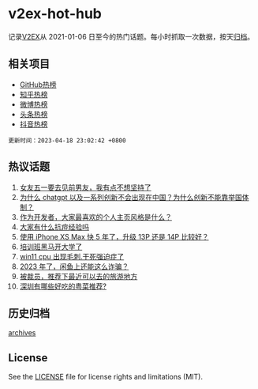 # v2ex-hot-hub

 记录[V2EX](https://www.v2ex.com/)从 2021-01-06 日至今的热门话题。每小时抓取一次数据，按天[归档](archives)。
 
 ## 相关项目

- [GitHub热榜](https://github.com/it985/github-hot-hub)
- [知乎热榜](https://github.com/it985/zhihu-hot-hub)
- [微博热榜](https://github.com/it985/weibo-hot-hub)
- [头条热榜](https://github.com/it985/toutiao-hot-hub)
- [抖音热榜](https://github.com/it985/douyin-hot-hub)


 `更新时间：2023-04-18 23:02:42 +0800`

## 热议话题

1. [女友五一要去见前男友，我有点不想坚持了](https://www.v2ex.com/t/933324)
1. [为什么 chatgpt 以及一系列创新不会出现在中国？为什么创新不能靠举国体制？](https://www.v2ex.com/t/933384)
1. [作为开发者，大家最喜欢的个人主页风格是什么？](https://www.v2ex.com/t/933373)
1. [大家有什么抗痘经验吗](https://www.v2ex.com/t/933376)
1. [使用 iPhone XS Max 快 5 年了，升级 13P 还是 14P 比较好？](https://www.v2ex.com/t/933339)
1. [培训班黑马开大学了](https://www.v2ex.com/t/933468)
1. [win11 cpu 出现毛刺.干死强迫症了](https://www.v2ex.com/t/933349)
1. [2023 年了，闲鱼上还能这么诈骗？](https://www.v2ex.com/t/933296)
1. [被裁员，推荐下最近可以去的旅游地方](https://www.v2ex.com/t/933498)
1. [深圳有哪些好吃的粤菜推荐?](https://www.v2ex.com/t/933334)

## 历史归档

[archives](archives)

## License

See the [LICENSE](LICENSE) file for license rights and limitations (MIT).
